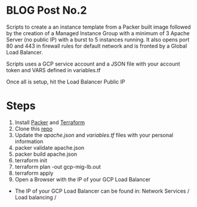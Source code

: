 # BLOG  Post No.2

Scripts to create a an instance template from a Packer built image followed by the creation of a Managed Instance Group with a minimum of 3 Apache Server (no public IP) with a burst to 5 instances running. It also opens port 80 and 443 in firewall rules for default network and is fronted by a Global Load Balancer.

Scripts uses a GCP service account and a JSON file with your account token and VARS defined in variables.tf

Once all is setup, hit the Load Balancer Public IP

# Steps
1) Install [Packer](https://www.packer.io) and [Terraform](https://www.terraform.io)
2) Clone this [repo](https://github.com/sveronneau/gcp-mig-lb.git)
3) Update the *apache.json* and *variables.tf* files  with your personal information
4) packer validate apache.json
5) packer build apache.json
6) terraform init
7) terraform plan -out gcp-mig-lb.out
8) terraform apply
9) Open a Browser with the IP of your GCP Load Balancer
  * The IP of your GCP Load Balancer can be found in: Network Services / Load balancing /  
